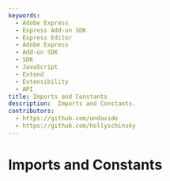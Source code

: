 ```yaml
---
keywords:
  - Adobe Express
  - Express Add-on SDK
  - Express Editor
  - Adobe Express
  - Add-on SDK
  - SDK
  - JavaScript
  - Extend
  - Extensibility
  - API
title: Imports and Constants
description:  Imports and Constants.
contributors:
  - https://github.com/undavide
  - https://github.com/hollyschinsky
---
```

# Imports and Constants